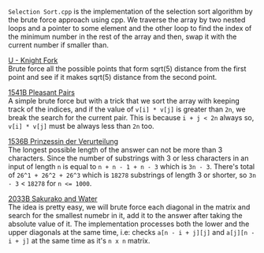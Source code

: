 `Selection Sort.cpp` is the implementation of the selection sort algorithm by the brute force approach using cpp. We traverse the array by two nested loops and a pointer to some element and the other loop to find the index of the minimum number in the rest of the array and then, swap it with the current number if smaller than. <br>

[U - Knight Fork](https://vjudge.net/contest/561486#problem/U "U - Knight Fork") <br>
Brute force all the possible points that form sqrt(5) distance from the first point and see if it makes sqrt(5) distance from the second point. <br>

[1541B Pleasant Pairs](https://codeforces.com/problemset/problem/1541/B "1541B Pleasant Pairs") <br>
A simple brute force but with a trick that we sort the array with keeping track of the indices, and if the value of `v[i] * v[j]` is greater than `2n`, we break the search for the current pair. This is because `i + j < 2n` always so, `v[i] * v[j]` must be always less than `2n` too. <br>


[1536B Prinzessin der Verurteilung](https://codeforces.com/problemset/problem/1541/B "1536B Prinzessin der Verurteilung") <br>
The longest possible length of the answer can not be more than 3 characters. Since the number of substrings with 3 or less characters in an input of length `n` is equal to `n + n - 1 + n - 3` which is `3n - 3`. There's total of `26^1 + 26^2 + 26^3` which is `18278` substrings of length 3 or shorter, so `3n - 3` < `18278` for `n <= 1000`. <br>

[2033B Sakurako and Water](https://codeforces.com/contest/2033/problem/B "2033B Sakurako and Water") <br>
The idea is pretty easy, we will brute force each diagonal in the matrix and search for the smallest numebr in it, add it to the answer after taking the absolute value of it. The implementation processes both the lower and the upper diagonals at the same time, i.e: checks `a[n - i + j][j]` and `a[j][n - i + j]` at the same time as it's `n x n` matrix.
